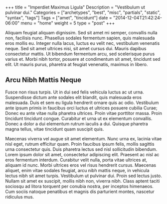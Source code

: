 +++
title = "Imperdiet Maximus Ligula"
Description = "Vestibulum ut pulvinar dui."
Categories = ["archetypes", "best", "misc", "partials", "static", "syntax", "tags"]
Tags = ["amet", "tincidunt"]
date = "2014-12-04T21:42:24-06:00"
menu = "home"
weight = 5
type = "post"
+++

Aliquam feugiat aliquam dignissim. Sed sit amet mi semper, convallis
nulla non, facilisis nunc. Phasellus sodales fermentum sapien, quis
malesuada eros mollis eu. Integer nulla lacus, luctus eu velit nec,
vestibulum venenatis neque. Sed sit amet ultrices nisi, sit amet
cursus dui. Mauris dapibus consectetur mattis. Ut bibendum fermentum
arcu, sed scelerisque purus varius et. Morbi nibh tortor, posuere at
condimentum sit amet, tincidunt sed elit. Ut mauris purus, pharetra at
feugiat venenatis, maximus in libero.
<!--more-->

## Arcu Nibh Mattis Neque

Fusce non risus turpis. Ut in dui sed felis vehicula luctus ac ut
urna. Suspendisse dictum ante sodales elit blandit, quis malesuada
eros malesuada. Duis et sem eu ligula hendrerit ornare quis ac odio.
Vestibulum ante ipsum primis in faucibus orci luctus et ultrices
posuere cubilia Curae; Donec eu ante vitae nulla pharetra ultrices.
Proin vitae porttitor massa. Proin tincidunt tincidunt congue.
Curabitur et urna ut ex elementum convallis. Donec a dolor a dui
elementum rutrum iaculis a dui. Quisque pharetra magna tellus, vitae
tincidunt quam suscipit quis.

Maecenas viverra vel augue sit amet elementum. Nunc urna ex, lacinia
vitae nisl eget, rutrum efficitur quam. Proin faucibus ipsum felis,
mollis sagittis urna consectetur quis. Duis pharetra lectus sed nisl
sollicitudin bibendum. Lorem ipsum dolor sit amet, consectetur
adipiscing elit. Praesent ac nisl ac eros fermentum interdum.
Curabitur velit nulla, porta vitae ultrices at, aliquam id nunc. Morbi
ultrices eros vel risus hendrerit cursus. Maecenas aliquet, enim vitae
sodales feugiat, arcu nibh mattis neque, in vehicula lectus nibh sit
amet turpis. Vestibulum ut pulvinar dui. Proin sed lectus justo.
Nullam sit amet ex suscipit, mollis nibh non, viverra nibh. Class
aptent taciti sociosqu ad litora torquent per conubia nostra, per
inceptos himenaeos. Cum sociis natoque penatibus et magnis dis
parturient montes, nascetur ridiculus mus.